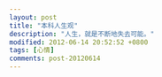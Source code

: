 ```yaml
---
layout: post
title: "本科人生观"
description: "人生，就是不断地失去可能。"
modified: 2012-06-14 20:52:52 +0800
tags: [心情]
comments: post-20120614
---
```

